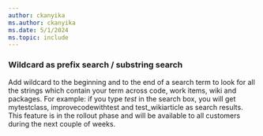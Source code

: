 ```yaml
---
author: ckanyika
ms.author: ckanyika
ms.date: 5/1/2024
ms.topic: include
---
```


### Wildcard as prefix search / substring search

Add wildcard to the beginning and to the end of a search term to look for all the strings which contain your term across code, work items, wiki and packages. For example: if you type *test* in the search box, you will get mytestclass, improvecodewithtest and test_wikiarticle as search results. This feature is in the rollout phase and will be available to all customers during the next couple of weeks.